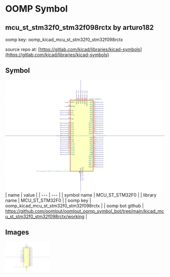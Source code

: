 # OOMP Symbol  
## mcu_st_stm32f0_stm32f098rctx  by arturo182  
  
oomp key: oomp_kicad_mcu_st_stm32f0_stm32f098rctx  
  
source repo at: [https://gitlab.com/kicad/libraries/kicad-symbols](https://gitlab.com/kicad/libraries/kicad-symbols)  
## Symbol  
  
[![working.png](working_600.png)](working.png)  
| name | value | 
| --- | --- | 
| symbol name | MCU_ST_STM32F0 | 
| library name | MCU_ST_STM32F0 | 
| oomp key | oomp_kicad_mcu_st_stm32f0_stm32f098rctx | 
| oomp bot github | https://github.com/oomlout/oomlout_oomp_symbol_bot/tree/main/kicad_mcu_st_stm32f0_stm32f098rctx/working | 
## Images  
  
[![working.png](working_140.png)](working.png)  
